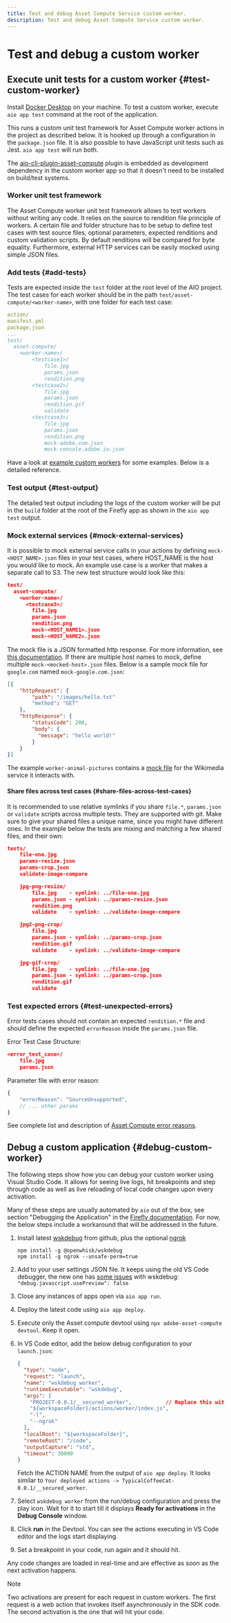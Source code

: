 ```yaml
---
title: Test and debug Asset Compute Service custom worker.
description: Test and debug Asset Compute Service custom worker.
---
```


# Test and debug a custom worker

## Execute unit tests for a custom worker {#test-custom-worker}

Install [Docker Desktop](https://www.docker.com/get-started) on your machine. To test a custom worker, execute `aio app test` command at the root of the application.

<!-- To run tests for a custom worker, run the following command in the root of the custom worker application application:
 ```
 adobe-asset-compute test-worker 
 ``` -->
<!--
TBD document interactively running `adobe-asset-compute` commands `test-worker` and `run-worker`
-->

This runs a custom unit test framework for Asset Compute worker actions in the project as described below. It is hooked up through a configuration in the `package.json` file. It is also possible to have JavaScript unit tests such as Jest. `aio app test` will run both.

The [aio-cli-plugin-asset-compute](https://github.com/adobe/aio-cli-plugin-asset-compute#install-as-local-devdependency) plugin is embedded as development dependency in the custom worker app so that it doesn't need to be installed on build/test systems.

### Worker unit test framework

The Asset Compute worker unit test framework allows to test workers without writing any code. It relies on the source to rendition file principle of workers. A certain file and folder structure has to be setup to define test cases with test source files, optional parameters, expected renditions and custom validation scripts. By default renditions will be compared for byte equality. Furthermore, external HTTP services can be easily mocked using simple JSON files.

### Add tests {#add-tests}

Tests are expected inside the `test` folder at the root level of the AIO project. The test cases for each worker should be in the path `test/asset-compute/<worker-name>`, with one folder for each test case:

```yaml
action/
manifest.yml
package.json
...
test/
  asset-compute/
    <worker-name>/
        <testcase1>/
            file.jpg
            params.json
            rendition.png
        <testcase2>/
            file.jpg
            params.json
            rendition.gif
            validate
        <testcase3>/
            file.jpg
            params.json
            rendition.png
            mock-adobe.com.json
            mock-console.adobe.io.json
```

Have a look at [example custom workers](https://github.com/adobe/asset-compute-example-workers/) for some examples. Below is a detailed reference.

### Test output {#test-output}

The detailed test output including the logs of the custom worker will be put in the `build` folder at the root of the Firefly app as shown in the `aio app test` output.

### Mock external services {#mock-external-services}

It is possible to mock external service calls in your actions by defining `mock-<HOST_NAME>.json` files in your test cases, where HOST_NAME is the host you would like to mock. An example use case is a worker that makes a separate call to S3. The new test structure would look like this:

```json
test/
  asset-compute/
    <worker-name>/
      <testcase3>/
        file.jpg
        params.json
        rendition.png
        mock-<HOST_NAME1>.json
        mock-<HOST_NAME2>.json
```

The mock file is a JSON formatted http response. For more information, see [this documentation](https://www.mock-server.com/mock_server/creating_expectations.html). If there are multiple host names to mock, define multiple `mock-<mocked-host>.json` files. Below is a sample mock file for `google.com` named `mock-google.com.json`:

```json
[{
    "httpRequest": {
        "path": "/images/hello.txt"
        "method": "GET"
    },
    "httpResponse": {
        "statusCode": 200,
        "body": {
          "message": "hello world!"
        }
    }
}]
```

The example `worker-animal-pictures` contains a [mock file](https://github.com/adobe/asset-compute-example-workers/blob/master/projects/worker-animal-pictures/test/asset-compute/worker-animal-pictures/simple-test/mock-upload.wikimedia.org.json) for the Wikimedia service it interacts with.

#### Share files across test cases {#share-files-across-test-cases}

It is recommended to use relative symlinks if you share `file.*`, `params.json` or `validate` scripts across multiple tests. They are supported with git. Make sure to give your shared files a unique name, since you might have different ones. In the example below the tests are mixing and matching a few shared files, and their own:

```json
tests/
    file-one.jpg
    params-resize.json
    params-crop.json
    validate-image-compare

    jpg-png-resize/
        file.jpg    - symlink: ../file-one.jpg
        params.json - symlink: ../params-resize.json
        rendition.png
        validate    - symlink: ../validate-image-compare

    jpg2-png-crop/
        file.jpg
        params.json - symlink: ../params-crop.json
        rendition.gif
        validate    - symlink: ../validate-image-compare

    jpg-gif-crop/
        file.jpg    - symlink: ../file-one.jpg
        params.json - symlink: ../params-crop.json
        rendition.gif
        validate
```

### Test expected errors {#test-unexpected-errors}

Error tests cases should not contain an expected `rendition.*` file and should define the expected `errorReason` inside the `params.json` file.

Error Test Case Structure:

```json
<error_test_case>/
    file.jpg
    params.json
```

Parameter file with error reason:

```js
{
    "errorReason": "SourceUnsupported",
    // ... other params
}
```

See complete list and description of [Asset Compute error reasons](https://github.com/adobe/asset-compute-commons#error-reasons).

## Debug a custom application {#debug-custom-worker}

The following steps show how you can debug your custom worker using Visual Studio Code. It allows for seeing live logs, hit breakpoints and step through code as well as live reloading of local code changes upon every activation.

Many of these steps are usually automated by `aio` out of the box, see section "Debugging the Application" in the [Firefly documentation](https://www.adobe.io/apis/experienceplatform/project-firefly/docs.html#!AdobeDocs/project-firefly/master/getting_started/first_app.md). For now, the below steps include a workaround that will be addressed in the future.

1. Install latest [wskdebug](https://github.com/apache/openwhisk-wskdebug) from github, plus the optional [ngrok](https://www.npmjs.com/package/ngrok)

   ```shell
   npm install -g @openwhisk/wskdebug
   npm install -g ngrok --unsafe-perm=true
   ```

1. Add to your user settings JSON file. It keeps using the old VS Code debugger, the new one has [some issues](https://github.com/apache/openwhisk-wskdebug/issues/74) with wskdebug: `"debug.javascript.usePreview": false`

1. Close any instances of apps open via `aio app run`.

1. Deploy the latest code using `aio app deploy`.

1. Execute only the Asset compute devtool using `npx adobe-asset-compute devtool`. Keep it open.

1. In VS Code editor, add the below debug configuration to your `launch.json`:

    ```json
    {
      "type": "node",
      "request": "launch",
      "name": "wskdebug worker",
      "runtimeExecutable": "wskdebug",
      "args": [
        "PROJECT-0.0.1/__secured_worker",           // Replace this with your ACTION NAME
        "${workspaceFolder}/actions/worker/index.js",
        "-l",
        "--ngrok"
      ],
      "localRoot": "${workspaceFolder}",
      "remoteRoot": "/code",
      "outputCapture": "std",
      "timeout": 30000
    }
    ```
  
   Fetch the ACTION NAME from the output of `aio app deploy`. It looks similar to `Your deployed actions -> TypicalCoffeeCat-0.0.1/__secured_worker`.

1. Select `wskdebug worker` from the run/debug configuration and press the play icon. Wait for it to start till it displays **Ready for activations** in the **Debug Console** window.

1. Click **run** in the Devtool. You can see the actions executing in VS Code editor and the logs start displaying.

1. Set a breakpoint in your code, run again and it should hit.

Any code changes are loaded in real-time and are effective as soon as the next activation happens.

>[!NOTE]
>
>Two activations are present for each request in custom workers. The first request is a web action that invokes itself asynchronously in the SDK code. The second activation is the one that will hit your code.

